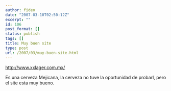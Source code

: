```yaml
---
author: fideo
date: "2007-03-10T02:50:12Z"
excerpt: ""
id: 106
post_format: []
status: publish
tags: []
title: Muy buen site
type: post
url: /2007/03/muy-buen-site.html
---
```

<http://www.xxlager.com.mx/>

Es una cerveza Mejicana, la cerveza no tuve la oportunidad de probarl, pero el site esta muy bueno.
